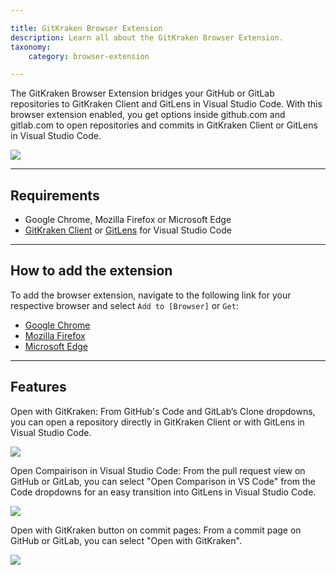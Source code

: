 ```yaml
---

title: GitKraken Browser Extension
description: Learn all about the GitKraken Browser Extension.
taxonomy:
    category: browser-extension

---
```


The GitKraken Browser Extension bridges your GitHub or GitLab repositories to GitKraken Client and GitLens in Visual Studio Code. With this browser extension enabled, you get options inside github.com and gitlab.com to open repositories and commits in GitKraken Client or GitLens in Visual Studio Code.

<img src='/wp-content/uploads/gkc-be-open-repo.gif' class='img-bordered img-responsive center'>

***
## Requirements

* Google Chrome, Mozilla Firefox or Microsoft Edge
* [GitKraken Client](https://www.gitkraken.com/git-client/try-free) or [GitLens](https://www.gitkraken.com/gitlens/try-free) for Visual Studio Code

***

## How to add the extension

To add the browser extension, navigate to the following link for your respective browser and select `Add to [Browser]` or `Get`:
* [Google Chrome](https://chrome.google.com/webstore/detail/gitkraken/egmopflbpgdjmmkeabegohajillnebco)
* [Mozilla Firefox](https://addons.mozilla.org/en-US/firefox/addon/gitkraken-browser-extension/)
* [Microsoft Edge](https://microsoftedge.microsoft.com/addons/detail/gitkraken/eehliiniplilmbgcnghhaneefihofjnl)

***

## Features

Open with GitKraken: From GitHub's Code and GitLab’s Clone dropdowns, you can open a repository directly in GitKraken Client or with GitLens in Visual Studio Code.

<img src="/wp-content/uploads/be-clone.png" class="img-bordered img-responsive center">

Open Compairison in Visual Studio Code: From the pull request view on GitHub or GitLab, you can select "Open Comparison in VS Code" from the Code dropdowns for an easy transition into GitLens in Visual Studio Code.

<img src="/wp-content/uploads/be-pull-request.png" class="img-bordered img-responsive center">

Open with GitKraken button on commit pages: From a commit page on GitHub or GitLab, you can select "Open with GitKraken".

<img src="/wp-content/uploads/be-commit.png" class="img-bordered img-responsive center">

